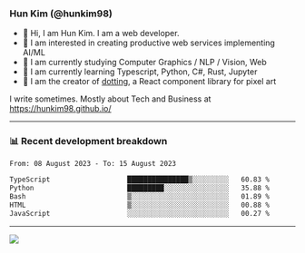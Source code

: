 ### Hun Kim (@hunkim98)

- 👋 Hi, I am Hun Kim. I am a web developer. 
- 🤔 I am interested in creating productive web services implementing AI/ML
- 🔭 I am currently studying Computer Graphics / NLP / Vision, Web 
- 🌱 I am currently learning Typescript, Python, C#, Rust, Jupyter
- 🎨 I am the creator of [dotting](hunkim98.github.io/dotting), a React component library for pixel art

I write sometimes. Mostly about Tech and Business at https://hunkim98.github.io/

---
### 📊 Recent development breakdown
<!--START_SECTION:waka-->

```txt
From: 08 August 2023 - To: 15 August 2023

TypeScript                   ███████████████▒░░░░░░░░░   60.83 %
Python                       █████████░░░░░░░░░░░░░░░░   35.88 %
Bash                         ▒░░░░░░░░░░░░░░░░░░░░░░░░   01.89 %
HTML                         ▒░░░░░░░░░░░░░░░░░░░░░░░░   00.88 %
JavaScript                   ░░░░░░░░░░░░░░░░░░░░░░░░░   00.27 %
```

<!--END_SECTION:waka-->
---

<!-- <div align='center'> -->
  <img align="center" src="https://github-readme-stats.vercel.app/api?username=hunkim98&theme=dark&show_icons=true"/>
<!-- </div> -->
<!--
**hunkim98/hunkim98** is a ✨ _special_ ✨ repository because its `README.md` (this file) appears on your GitHub profile.

Here are some ideas to get you started:

- 🔭 I’m currently working on ...
- 🌱 I’m currently learning ...
- 👯 I’m looking to collaborate on ...
- 🤔 I’m looking for help with ...
- 💬 Ask me about ...
- 📫 How to reach me: ...
- 😄 Pronouns: ...
- ⚡ Fun fact: ...
-->
